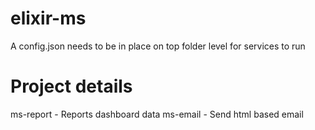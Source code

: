 # elixir-ms
A config.json needs to be in place on top folder level for services to run

# Project details
ms-report    -  Reports dashboard data
ms-email     -  Send html based email
